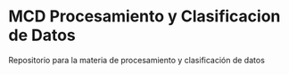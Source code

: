 # MCD Procesamiento y Clasificacion de Datos
Repositorio para la materia de procesamiento y clasificación de datos
